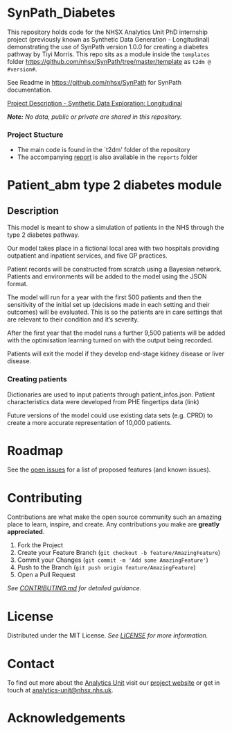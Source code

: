 # SynPath_Diabetes

This repository holds code for the NHSX Analytics Unit PhD internship project (previously known as Synthetic Data Generation - Longitudinal) demonstrating the use of SynPath version 1.0.0 for creating a diabetes pathway by Tiyi Morris.  This repo sits as a module inside the `templates` folder https://github.com/nhsx/SynPath/tree/master/template as `t2dm @ #version#`.

See Readme in https://github.com/nhsx/SynPath for SynPath documentation.

[Project Description - Synthetic Data Exploration: Longitudinal](https://nhsx.github.io/nhsx-internship-projects/synthetic-data-exploration-longitudinal/)

_**Note:** No data, public or private are shared in this repository._

### Project Stucture

- The main code is found in the `t2dm' folder of the repository
- The accompanying [report](./reports/report.pdf) is also available in the `reports` folder

# Patient_abm type 2 diabetes module

## Description

This model is meant to show a simulation of patients in the NHS through the type 2 diabetes pathway.

Our model takes place in a fictional local area with two hospitals providing outpatient and inpatient services, and five GP practices.

Patient records will be constructed from scratch using a Bayesian network. Patients and environments will be added to the model using the JSON format. 

The model will run for a year with the first 500 patients and then the sensitivity of the initial set up (decisions made in each setting and their outcomes) will be evaluated. This is so the patients are in care settings that are relevant to their condition and it’s severity. 

After the first year that the model runs a further 9,500 patients will be added with the optimisation learning turned on with the output being recorded. 

Patients will exit the model if they develop end-stage kidney disease or liver disease.

### Creating patients

Dictionaries are used to input patients through patient_infos.json. Patient characteristics data were developed from PHE fingertips data (link)

Future versions of the model could use existing data sets (e.g. CPRD) to create a more accurate representation of 10,000 patients.

# Roadmap

See the [open issues](https://github.com/nhsx/SynPath_Diabetes/issues) for a list of proposed features (and known issues).

# Contributing

Contributions are what make the open source community such an amazing place to learn, inspire, and create. Any contributions you make are **greatly appreciated**.

1. Fork the Project
2. Create your Feature Branch (`git checkout -b feature/AmazingFeature`)
3. Commit your Changes (`git commit -m 'Add some AmazingFeature'`)
4. Push to the Branch (`git push origin feature/AmazingFeature`)
5. Open a Pull Request

_See [CONTRIBUTING.md](./CONTRIBUTING.md) for detailed guidance._

# License

Distributed under the MIT License. _See [LICENSE](./LICENSE) for more information._

# Contact

To find out more about the [Analytics Unit](https://www.nhsx.nhs.uk/key-tools-and-info/nhsx-analytics-unit/) visit our [project website](https://nhsx.github.io/AnalyticsUnit/projects.html) or get in touch at [analytics-unit@nhsx.nhs.uk](mailto:analytics-unit@nhsx.nhs.uk).

# Acknowledgements

